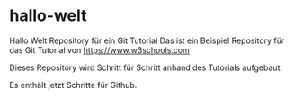 # hallo-welt
Hallo Welt Repository für ein Git Tutorial
Das ist ein Beispiel Repository für das Git Tutorial von https://www.w3schools.com

Dieses Repository wird Schritt für Schritt anhand des Tutorials aufgebaut.

Es enthält jetzt Schritte für Github.
